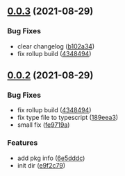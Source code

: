 ## [0.0.3](https://github.com/anguer/anguerjs/compare/http@0.0.2...http@0.0.3) (2021-08-29)


### Bug Fixes

* clear changelog ([b102a34](https://github.com/anguer/anguerjs/commit/b102a34c1296efeccf0d515c9b703141a6701690))
* fix rollup build ([4348494](https://github.com/anguer/anguerjs/commit/4348494b1e30db75ca6a134ae15f22d8f3273a8b))



## [0.0.2](https://github.com/anguer/anguerjs/compare/http@0.0.2...http@0.0.2) (2021-08-29)


### Bug Fixes

* fix rollup build ([4348494](https://github.com/anguer/anguerjs/commit/4348494b1e30db75ca6a134ae15f22d8f3273a8b))
* fix type file to typescript ([189eea3](https://github.com/anguer/anguerjs/commit/189eea381b43bd5f12843c76d15ca4ac24f958e9))
* small fix ([fe9719a](https://github.com/anguer/anguerjs/commit/fe9719a7abcd941914e140f1cd7bdb0f247dfc10))


### Features

* add pkg info ([6e5dddc](https://github.com/anguer/anguerjs/commit/6e5dddc53fe88bb5e8764579d6689059f728ec14))
* init dir ([e9f2c79](https://github.com/anguer/anguerjs/commit/e9f2c79509904b3a1e1741be516ffaf579494af9))



